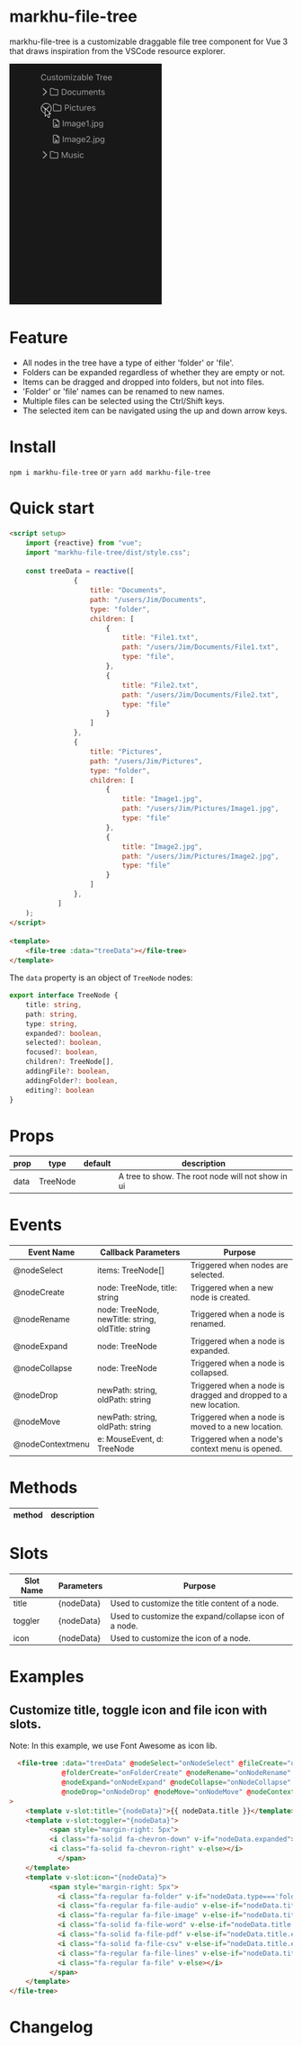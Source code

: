 # markhu-file-tree

markhu-file-tree is a customizable draggable file tree component for Vue 3 that draws inspiration from the VSCode resource explorer.

![Example](./example.gif)

# Feature

* All nodes in the tree have a type of either 'folder' or 'file'.
* Folders can be expanded regardless of whether they are empty or not.
* Items can be dragged and dropped into folders, but not into files.
* 'Folder' or 'file' names can be renamed to new names.
* Multiple files can be selected using the Ctrl/Shift keys.
* The selected item can be navigated using the up and down arrow keys.

# Install

`npm i markhu-file-tree`
or
`yarn add markhu-file-tree`

# Quick start

````html
<script setup>
    import {reactive} from "vue";
    import "markhu-file-tree/dist/style.css";

    const treeData = reactive([
                {
                    title: "Documents",
                    path: "/users/Jim/Documents",
                    type: "folder",
                    children: [
                        {
                            title: "File1.txt",
                            path: "/users/Jim/Documents/File1.txt",
                            type: "file",
                        },
                        {
                            title: "File2.txt",
                            path: "/users/Jim/Documents/File2.txt",
                            type: "file"
                        }
                    ]
                },
                {
                    title: "Pictures",
                    path: "/users/Jim/Pictures",
                    type: "folder",
                    children: [
                        {
                            title: "Image1.jpg",
                            path: "/users/Jim/Pictures/Image1.jpg",
                            type: "file"
                        },
                        {
                            title: "Image2.jpg",
                            path: "/users/Jim/Pictures/Image2.jpg",
                            type: "file"
                        }
                    ]
                },
            ]
    );
</script>

<template>
    <file-tree :data="treeData"></file-tree>
</template>
````

The `data` property is an object of `TreeNode` nodes:

````typescript
export interface TreeNode {
    title: string,
    path: string,
    type: string,
    expanded?: boolean,
    selected?: boolean,
    focused?: boolean,
    children?: TreeNode[],
    addingFile?: boolean,
    addingFolder?: boolean,
    editing?: boolean
}
````

# Props

| prop              | type               | default              | description                                       |
|-------------------|--------------------|----------------------|---------------------------------------------------|
| data              | TreeNode|                      | A tree to show. The root node will not show in ui |

# Events

| Event Name | Callback Parameters                                | Purpose |
|--------------------|----------------------------------------------------|-----------------------------------------------------------| 
| @nodeSelect | items: TreeNode[]                                  | Triggered when nodes are selected. |
| @nodeCreate | node: TreeNode, title: string                      | Triggered when a new node is created. |
| @nodeRename | node: TreeNode, newTitle: string, oldTitle: string | Triggered when a node is renamed. |
| @nodeExpand | node: TreeNode                                     | Triggered when a node is expanded. | 
| @nodeCollapse | node: TreeNode                                     | Triggered when a node is collapsed. |
| @nodeDrop | newPath: string, oldPath: string                   | Triggered when a node is dragged and dropped to a new location. | 
| @nodeMove | newPath: string, oldPath: string                   | Triggered when a node is moved to a new location. |
| @nodeContextmenu | e: MouseEvent, d: TreeNode                         | Triggered when a node's context menu is opened. |

# Methods

| method                                                                                                   | description                                                                                        |
|----------------------------------------------------------------------------------------------------------|----------------------------------------------------------------------------------------------------|

# Slots

| Slot Name | Parameters | Purpose |
| --------- | -------------- | ----------------------------------------------------------- | 
| title | {nodeData} | Used to customize the title content of a node. |
| toggler | {nodeData} | Used to customize the expand/collapse icon of a node. |
| icon | {nodeData} | Used to customize the icon of a node. |

# Examples

## Customize title, toggle icon and file icon with slots.
Note: In this example, we use Font Awesome as icon lib.

````html
  <file-tree :data="treeData" @nodeSelect="onNodeSelect" @fileCreate="onFileCreate"
             @folderCreate="onFolderCreate" @nodeRename="onNodeRename"
             @nodeExpand="onNodeExpand" @nodeCollapse="onNodeCollapse"
             @nodeDrop="onNodeDrop" @nodeMove="onNodeMove" @nodeContextmenu="onNodeContextmenu"
>
    <template v-slot:title="{nodeData}">{{ nodeData.title }}</template>
    <template v-slot:toggler="{nodeData}">
          <span style="margin-right: 5px">
          <i class="fa-solid fa-chevron-down" v-if="nodeData.expanded"></i>
          <i class="fa-solid fa-chevron-right" v-else></i>
            </span>
    </template>
    <template v-slot:icon="{nodeData}">
          <span style="margin-right: 5px">
            <i class="fa-regular fa-folder" v-if="nodeData.type==='folder'"></i>
            <i class="fa-regular fa-file-audio" v-else-if="nodeData.title.endsWith('.mp3')"></i>
            <i class="fa-regular fa-file-image" v-else-if="nodeData.title.endsWith('.jpg')"></i>
            <i class="fa-solid fa-file-word" v-else-if="nodeData.title.endsWith('.doc')"></i>
            <i class="fa-solid fa-file-pdf" v-else-if="nodeData.title.endsWith('.pdf')"></i>
            <i class="fa-solid fa-file-csv" v-else-if="nodeData.title.endsWith('.csv')"></i>
            <i class="fa-regular fa-file-lines" v-else-if="nodeData.title.endsWith('.txt')"></i>
            <i class="fa-regular fa-file" v-else></i>
          </span>
    </template>
</file-tree>
````

# Changelog

```

```
